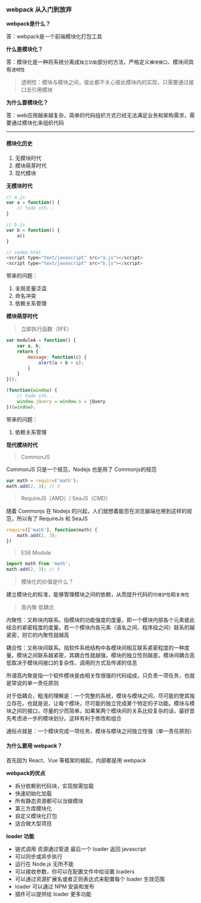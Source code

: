 ### webpack 从入门到放弃



**webpack是什么？**

答：webpack是一个前端模块化打包工具



**什么是模块化？**

答：模块化是一种将系统分离成`独立功能`部分的方法，严格定义`模块接口`、模块间具有`透明性`

> 透明性：模块与模块之间，彼此都不关心彼此模块内的实现，只需要通过接口去引用模块



**为什么要模块化？**

答：web应用越来越复杂，简单的代码组织方式已经无法满足业务和架构需求，需要通过模块化来组织代码





---

#### 模块化历史

1. 无模块时代
2. 模块萌芽时代
3. 现代模块



**无模块时代**

``` javascript
// a.js
var a = function() {
    // todo sth...
}

// b.js
var b = function() {
    a()
}

// index.html
<script type="text/javascript" src="a.js"></script>
<script type="text/javascript" src="b.js"></script>
```

带来的问题：

1. 全局变量泛滥
2. 命名冲突
3. 依赖关系管理





**模块萌芽时代**

> 立即执行函数（IIFE）

``` javascript
var moduleA = function() {
    var a, b;
    return {
        message: function(c) {
            alert(a + b + c);
        }
    }
}();

(function(window) {
    // todo sth...
    window.jQuery = window.$ = jQuery
})(window);
```

带来的问题：

1. 依赖关系管理





**现代模块时代**

> CommonJS

CommonJS 只是一个规范，Nodejs 也是用了 Commonjs的规范

``` javascript
var math = require('math');
math.add(2, 3);	// 5
```





> RequireJS（AMD）/ SeaJS（CMD）

随着 Commonjs 在 Nodejs 的兴起，人们就想着能否在浏览器端也用到这样的规范，所以有了 RequireJs 和 SeaJS

``` javascript
require(['math'], function(math) {
    math.add(2, 3);
})
```





> ES6 Module

``` javascript
import math from 'math';
math.add(2, 3);	// 5
```





> 模块化的价值是什么？

建立模块化的标准，能够管理模块之间的依赖，从而提升代码的`可维护性`和`复用性`



> 高内聚 低耦合

内聚性：又称块内联系。指模块的功能强度的度量，即一个模块内部各个元素彼此结合的紧密程度的度量。若一个模块内各元素（语名之间、程序段之间）联系的越紧密，则它的内聚性就越高

耦合性：又称块间联系。指软件系统结构中各模块间相互联系紧密程度的一种度量。模块之间联系越紧密，其耦合性就越强，模块的独立性则越差。模块间耦合高低取决于模块间接口的复杂性、调用的方式及传递的信息

所谓高内聚是指一个软件模块是由相关性很强的代码组成，只负责一项任务，也就是常说的单一责任原则

对于低耦合，粗浅的理解是：一个完整的系统，模块与模块之间，尽可能的使其独立存在。也就是说，让每个模块，尽可能的独立完成某个特定的子功能。模块与模块之间的接口，尽量的少而简单。如果某两个模块间的关系比较复杂的话，最好首先考虑进一步的模块划分。这样有利于修改和组合

通俗点就是：一个模块完成一项任务，模块与模块之间独立性强（单一责任原则）







#### 为什么要用 webpack？

首先因为 React、Vue 等框架的崛起，内部都是用 webpack



**webpack的优点**

+ 拆分依赖到代码块，实现按需加载
+ 快速初始化加载
+ 所有静态资源都可以当做模块
+ 第三方库模块化
+ 自定义模块化打包
+ 适合做大型项目

 



**loader 功能**

+ 链式调用 资源通过管道 最后一个 loader 返回 javascript
+ 可以同步或异步执行
+ 运行在 Node.js 无所不能
+ 可以接收参数，你可以在配置文件中给设置 loaders
+ 可以通过资源扩展名或者正则表达式来配置每个 loader 生效范围
+ loader 可以通过 NPM 安装和发布
+ 插件可以提供给 loader 更多功能